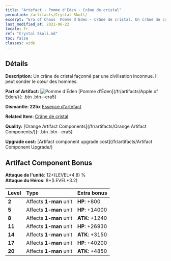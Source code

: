 ```yaml
---
title: "Artefact - Pomme d'Éden - Crâne de cristal"
permalink: /artifacts/Crystal Skull/
excerpt: "Era of Chaos  Pomme d'Éden - Crâne de cristal. Un crâne de cristal façonné par une civilisation inconnue. Il peut sonder le cœur des hommes."
last_modified_at: 2021-06-22
locale: fr
ref: "Crystal Skull.md"
toc: false
classes: wide
---
```




## Détails

 **Description:** Un crâne de cristal façonné par une civilisation inconnue. Il peut sonder le cœur des hommes.

 **Part of Artifact:** ![Pomme d'Éden](/images/t/icon_artifact_49.png) [Pomme d'Éden](/fr/artifacts/Apple of Eden/){: .btn .btn--era5}

 **Dismantle: 225x** [Essence d'artefact](/ItemsFR/con_905/)

 **Related Item**: [Crâne de cristal](/ItemsFR/art_182/)

 **Quality:** [Orange Artifact Components](/fr/artifacts/Orange Artifact Components/){: .btn .btn--era5}

 **Upgrade cost:** [Artifact component upgrade cost](/fr/artifacts/Artifact Component Upgrade/)

## Artifact Component Bonus

  **Attaque de l'unité**: 12+(LEVEL\*4.8) %<br/>**Attaque du Héros**: 8+(LEVEL\*3.2)

  |  Level  | Type |    Extra bonus  | 
  |:--------|:-----|:----------------| 
  | **2** | Affects **1-man** unit | **HP**: +800 | 
  | **5** | Affects **1-man** unit | **HP**: +14000 | 
  | **8** | Affects **1-man** unit | **ATK**: +1240 | 
  | **11** | Affects **1-man** unit | **HP**: +26930 | 
  | **14** | Affects **1-man** unit | **ATK**: +3150 | 
  | **17** | Affects **1-man** unit | **HP**: +40200 | 
  | **20** | Affects **1-man** unit | **ATK**: +4850 | 
